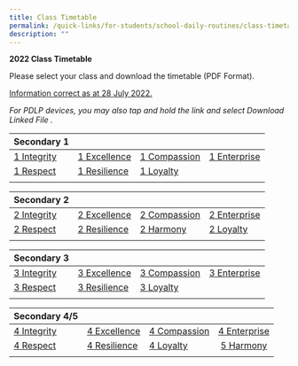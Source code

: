 ```yaml
---
title: Class Timetable
permalink: /quick-links/for-students/school-daily-routines/class-timetable/
description: ""
---
```


**2022 Class Timetable**

Please select your class and download the timetable (PDF Format). 

<u> Information correct as at 28 July 2022. </u>

_For PDLP devices, you may also tap and hold the link and select Download Linked File ._

| Secondary 1 | | | |
|---|---|---|---|
| [1 Integrity](/files/1-I%202022%20YCSS%20Sem%202%20Revised%20Timetable%20Class-4.pdf) | [1 Excellence](/files/1-Ex%202022%20YCSS%20Sem%202%20Revised%20Timetable%20Class-3.pdf) | [1 Compassion](/files/1-C%202022%20YCSS%20Sem%202%20Revised%20Timetable%20Class-1.pdf) | [1 Enterprise](/files/1-E%202022%20YCSS%20Sem%202%20Revised%20Timetable%20Class-2.pdf) |
| [1 Respect](/files/1-Rp%202022%20YCSS%20Sem%202%20Revised%20Timetable%20Class-7.pdf) | [1 Resilience](/files/1-Rs%202022%20YCSS%20Sem%202%20Revised%20Timetable%20Class-6.pdf) | [1 Loyalty](/files/1-L%202022%20YCSS%20Sem%202%20Revised%20Timetable%20Class-5.pdf) |  |
| | | | |

| Secondary 2 | | | |
|---|---|---|---|
| [2 Integrity](/files/2-I%202022%20YCSS%20Sem%202%20Revised%20Timetable%20Class-12.pdf) | [2 Excellence](/files/2-Ex%202022%20YCSS%20Sem%202%20Revised%20Timetable%20Class-10.pdf) | [2 Compassion](/files/2-C%202022%20YCSS%20Sem%202%20Revised%20Timetable%20Class-8.pdf) | [2 Enterprise](/files/2-E%202022%20YCSS%20Sem%202%20Revised%20Timetable%20Class-9.pdf) |
| [2 Respect](/files/2-Rp%202022%20YCSS%20Sem%202%20Revised%20Timetable%20Class-15.pdf) | [2 Resilience](/files/2-Rs%202022%20YCSS%20Sem%202%20Revised%20Timetable%20Class-14.pdf) | [2 Harmony](/files/2-H%202022%20YCSS%20Sem%202%20Revised%20Timetable%20Class-11.pdf) | [2 Loyalty](/files/2-L%202022%20YCSS%20Sem%202%20Revised%20Timetable%20Class-13.pdf) |
| | | |

| Secondary 3 | | | |
|---|---|---|---|
| [3 Integrity](/files/3-I%202022%20YCSS%20Sem%202%20Revised%20Timetable%20Class-19.pdf) | [3 Excellence](/files/3-Ex%202022%20YCSS%20Sem%202%20Revised%20Timetable%20Class-18.pdf) | [3 Compassion](/files/3-C%202022%20YCSS%20Sem%202%20Revised%20Timetable%20Class-16.pdf) | [3 Enterprise](/files/3-E%202022%20YCSS%20Sem%202%20Revised%20Timetable%20Class-17.pdf) |
| [3 Respect](/files/3-Rp%202022%20YCSS%20Sem%202%20Revised%20Timetable%20Class-22.pdf) | [3 Resilience](/files/3-Rs%202022%20YCSS%20Sem%202%20Revised%20Timetable%20Class-21.pdf) | [3 Loyalty](/files/3-L%202022%20YCSS%20Sem%202%20Revised%20Timetable%20Class-20.pdf) |
| | | |

| Secondary 4/5 | | | | 
|---|---|---|---|
| [4 Integrity](/files/4-I%202022%20YCSS%20Sem%202%20Revised%20Timetable%20Class-26.pdf) | [4 Excellence](/files/4-Ex%202022%20YCSS%20Sem%202%20Revised%20Timetable%20Class-25.pdf) | [4 Compassion](/files/4-C%202022%20YCSS%20Sem%202%20Revised%20Timetable%20Class-23.pdf) | [4 Enterprise](/files/4-E%202022%20YCSS%20Sem%202%20Revised%20Timetable%20Class-24.pdf) |
| [4 Respect](/files/4-Rp%202022%20YCSS%20Sem%202%20Revised%20Timetable%20Class-29.pdf) | [4 Resilience](/files/4-Rs%202022%20YCSS%20Sem%202%20Revised%20Timetable%20Class-28.pdf) | [4 Loyalty](/files/4-L%202022%20YCSS%20Sem%202%20Revised%20Timetable%20Class-27.pdf) | [5 Harmony](/files/5-H%202022%20YCSS%20Sem%202%20Revised%20Timetable%20Class-30.pdf) |
| | | |